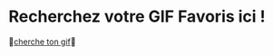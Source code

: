 <h1>Recherchez votre GIF Favoris ici !</h1>
🫡<a href="https://andreagauvreau.github.io/app-gif-search/">cherche ton gif</a>🫡
